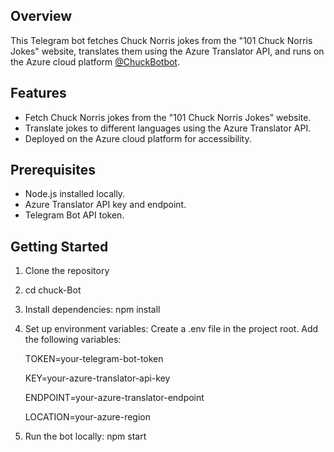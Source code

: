 ## Overview
This Telegram bot fetches Chuck Norris jokes from the "101 Chuck Norris Jokes" website, translates them using the Azure Translator API, and runs on the Azure cloud platform [@ChuckBotbot](https://t.me/ChuckBotbot).

## Features
- Fetch Chuck Norris jokes from the "101 Chuck Norris Jokes" website.
- Translate jokes to different languages using the Azure Translator API.
- Deployed on the Azure cloud platform for accessibility.

## Prerequisites
- Node.js installed locally.
- Azure Translator API key and endpoint.
- Telegram Bot API token.

## Getting Started
1. Clone the repository
2. cd chuck-Bot
3. Install dependencies: npm install
4. Set up environment variables:
   Create a .env file in the project root.
   Add the following variables:
      
      TOKEN=your-telegram-bot-token
      
      KEY=your-azure-translator-api-key
      
      ENDPOINT=your-azure-translator-endpoint
      
      LOCATION=your-azure-region
5. Run the bot locally: npm start
